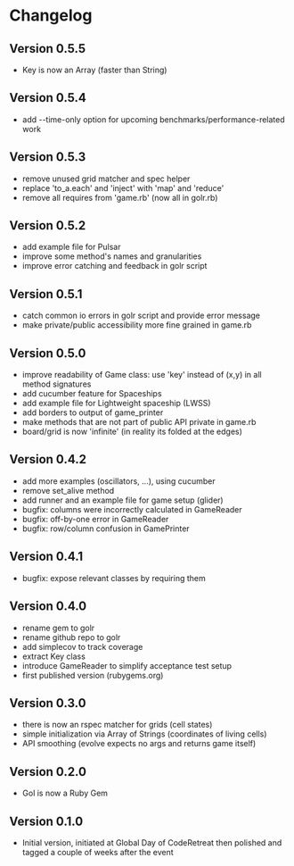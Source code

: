 Changelog
=========

Version 0.5.5
-------------

* Key is now an Array (faster than String)

Version 0.5.4
-------------

* add --time-only option for upcoming benchmarks/performance-related work

Version 0.5.3
-------------

* remove unused grid matcher and spec helper
* replace 'to_a.each' and 'inject' with 'map' and 'reduce'
* remove all requires from 'game.rb' (now all in golr.rb)

Version 0.5.2
-------------

* add example file for Pulsar
* improve some method's names and granularities
* improve error catching and feedback in golr script

Version 0.5.1
-------------

* catch common io errors in golr script and provide error message
* make private/public accessibility more fine grained in game.rb

Version 0.5.0
-------------

* improve readability of Game class: use 'key' instead of (x,y) in all method signatures
* add cucumber feature for Spaceships
* add example file for Lightweight spaceship (LWSS)
* add borders to output of game_printer
* make methods that are not part of public API private in game.rb
* board/grid is now 'infinite' (in reality its folded at the edges)

Version 0.4.2
-------------

* add more examples (oscillators, ...), using cucumber
* remove set_alive method
* add runner and an example file for game setup (glider)
* bugfix: columns were incorrectly calculated in GameReader
* bugfix: off-by-one error in GameReader
* bugfix: row/column confusion in GamePrinter

Version 0.4.1
-------------

* bugfix: expose relevant classes by requiring them

Version 0.4.0
-------------

* rename gem to golr
* rename github repo to golr
* add simplecov to track coverage
* extract Key class
* introduce GameReader to simplify acceptance test setup
* first published version (rubygems.org)

Version 0.3.0
-------------

* there is now an rspec matcher for grids (cell states)
* simple initialization via Array of Strings (coordinates of living cells)
* API smoothing (evolve expects no args and returns game itself)

Version 0.2.0
-------------

* Gol is now a Ruby Gem

Version 0.1.0
-------------

* Initial version, initiated at Global Day of CodeRetreat then polished and tagged a couple of weeks after the event
